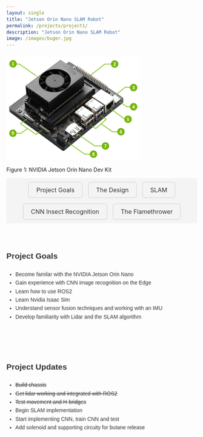 ```yaml
---
layout: single
title: "Jetson Orin Nano SLAM Robot"
permalink: /projects/project1/
description: "Jetson Orin Nano SLAM Robot"
image: /images/buger.jpg
---
```


 <div class="image-container">
    <img src="/images/orin.png" alt="Robot Schematic" style="width: 70%; border-radius: 10px; margin-top: 10px;">
    <p class="image-label">Figure 1: NVIDIA Jetson Orin Nano Dev Kit</p>
  </div>

<div class="toc-container">
  <div class="toc">
    <a href="#overview" class="toc-item">Project Goals</a>
    <a href="#robot-design" class="toc-item">The Design</a>
    <a href="#testing-and-results" class="toc-item">SLAM</a>
    <a href="#future-work" class="toc-item">CNN Insect Recognition</a>
    <a href="#future-work2" class="toc-item">The Flamethrower</a>
  </div>
</div>


<!-- Project Sections -->
<section id="overview">
  <h2>Project Goals</h2>
  <ul>
    <li>Become familar with the NVIDIA Jetson Orin Nano</li>
    <li>Gain experience with CNN image recognition on the Edge</li>
    <li>Learn how to use ROS2</li>
    <li>Learn Nvidia Isaac Sim</li>
    <li>Understand sensor fusion techniques and working with an IMU</li>
    <li>Develop familiarity with Lidar and the SLAM algorithm</li>
  </ul>
</section>

<section id="robot-design">
  <h2>Project Updates</h2>
   <ul>
    <li><del>Build chassis<del></li>
    <li><del>Get lidar working and integrated with ROS2<del></li>
    <li><del>Test movement and H-bridges<del></li>
    <li>Begin SLAM implementation</li>
    <li>Start implementing CNN, train CNN and test</li>
    <li>Add solenoid and supporting circuity for butane release</li>
  </ul>
</section>



<style>
/* Table of Contents Styling */
.toc-container {
  background-color: #f4f4f4;
  padding: 10px;
  text-align: center;
  margin-bottom: 20px;
}

.toc {
  display: flex;
  gap: 15px;
  justify-content: center;
  flex-wrap: wrap;
}

.toc-item {
  display: inline-block;
  text-align: center;
  cursor: pointer;
  text-decoration: none;
  color: #333;
  font-size: 16px;
  padding: 10px 20px;
  border: 1px solid #ccc;
  border-radius: 5px;
  transition: background-color 0.3s ease, transform 0.3s ease;
}

.toc-item:hover {
  background-color: #007acc;
  color: #fff;
  transform: scale(1.05);
}

/* Section Styling */
section {
  padding: 20px 0; /* Optional: Adjust spacing above and below */
  margin: 20px 0; /* Optional: Add vertical spacing between sections */
  font-family: 'Arial', sans-serif; /* Optional: Set font family */
  font-size: 14px; /* Set font size */
  line-height: 1.6; /* Improve text readability */
  color: #333; /* Text color */
  border: none; /* Remove borders */
  background-color: transparent; /* Remove background color */
}



section img {
  max-width: 100%;
  height: auto;
  border-radius: 10px;
}

/* Heading Styling */
section h2 {
  margin-bottom: 20px;
  color: #333;
}

/* Smooth Scroll */
a[href^="#"] {
  text-decoration: none;
}

</style>

<script>
  /* Smooth Scroll Script */
  document.querySelectorAll('a[href^="#"]').forEach(anchor => {
    anchor.addEventListener('click', function(e) {
      e.preventDefault();
      document.querySelector(this.getAttribute('href')).scrollIntoView({
        behavior: 'smooth'
      });
    });
  });
</script>
